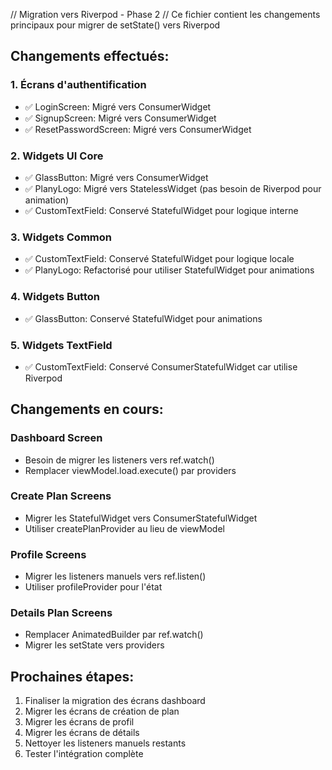 // Migration vers Riverpod - Phase 2
// Ce fichier contient les changements principaux pour migrer de setState() vers Riverpod

## Changements effectués:

### 1. Écrans d'authentification

- ✅ LoginScreen: Migré vers ConsumerWidget
- ✅ SignupScreen: Migré vers ConsumerWidget
- ✅ ResetPasswordScreen: Migré vers ConsumerWidget

### 2. Widgets UI Core

- ✅ GlassButton: Migré vers ConsumerWidget
- ✅ PlanyLogo: Migré vers StatelessWidget (pas besoin de Riverpod pour animation)
- ✅ CustomTextField: Conservé StatefulWidget pour logique interne

### 3. Widgets Common

- ✅ CustomTextField: Conservé StatefulWidget pour logique locale
- ✅ PlanyLogo: Refactorisé pour utiliser StatefulWidget pour animations

### 4. Widgets Button

- ✅ GlassButton: Conservé StatefulWidget pour animations

### 5. Widgets TextField

- ✅ CustomTextField: Conservé ConsumerStatefulWidget car utilise Riverpod

## Changements en cours:

### Dashboard Screen

- Besoin de migrer les listeners vers ref.watch()
- Remplacer viewModel.load.execute() par providers

### Create Plan Screens

- Migrer les StatefulWidget vers ConsumerStatefulWidget
- Utiliser createPlanProvider au lieu de viewModel

### Profile Screens

- Migrer les listeners manuels vers ref.listen()
- Utiliser profileProvider pour l'état

### Details Plan Screens

- Remplacer AnimatedBuilder par ref.watch()
- Migrer les setState vers providers

## Prochaines étapes:

1. Finaliser la migration des écrans dashboard
2. Migrer les écrans de création de plan
3. Migrer les écrans de profil
4. Migrer les écrans de détails
5. Nettoyer les listeners manuels restants
6. Tester l'intégration complète
